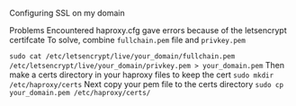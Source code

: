 Configuring SSL on my domain

Problems Encountered
haproxy.cfg gave errors because of the letsencrypt certifcate
To solve, combine `fullchain.pem` file and `privkey.pem`

`sudo cat /etc/letsencrypt/live/your_domain/fullchain.pem /etc/letsencrypt/live/your_domain/privkey.pem > your_domain.pem`
Then make a certs directory in your haproxy files to keep the cert
`sudo mkdir /etc/haproxy/certs`
Next copy your pem file to the certs directory
`sudo cp your_domain.pem /etc/haproxy/certs/`
